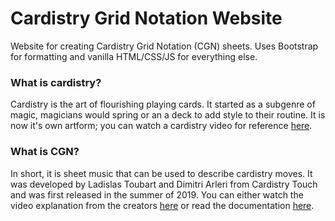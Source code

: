 # Cardistry Grid Notation Website
Website for creating Cardistry Grid Notation (CGN) sheets. Uses Bootstrap for formatting and vanilla HTML/CSS/JS for everything else.

### What is cardistry?
Cardistry is the art of flourishing playing cards. It started as a subgenre of magic, magicians would spring or an a deck to add style to their routine. It is now it's own artform; you can watch a cardistry video for reference [here](https://www.youtube.com/watch?v=S7kG641iA_g).

### What is CGN? 
In short, it is sheet music that can be used to describe cardistry moves. It was developed by Ladislas Toubart and Dimitri Arleri from Cardistry Touch and was first released in the summer of 2019. You can either watch the video explanation from the creators [here](https://youtu.be/VAibY1Xx09w) or read the documentation [here](https://www.dropbox.com/s/073zvqcchsyjtod/CGN%20v1.0%20-%20Documentation.pdf). 